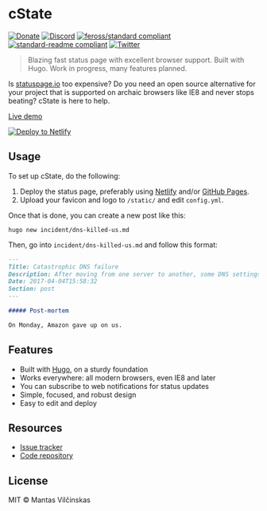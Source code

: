 # cState

[![Donate](https://img.shields.io/badge/support_us-donate-yellow.svg?style=flat-square)](https://www.polargalaxy.com/donate)  [![Discord](https://img.shields.io/badge/discord-join%20chat-7289DA.svg?style=flat-square)](https://www.polargalaxy.com/discord)  [![feross/standard compliant](https://img.shields.io/badge/code_style-standard-brightgreen.svg?style=flat-square)](https://github.com/feross/standard)  [![standard-readme compliant](https://img.shields.io/badge/readme%20style-standard-brightgreen.svg?style=flat-square)](https://github.com/RichardLitt/standard-readme)  [![Twitter](https://img.shields.io/twitter/follow/polargalaxymc.svg?style=social&label=Follow)](https://twitter.com/polargalaxymc)

> Blazing fast status page with excellent browser support. Built with Hugo. Work in progress, many features planned.

Is [statuspage.io](https://www.statuspage.io/) too expensive? Do you need an open source alternative for your project that is supported on archaic browsers like IE8 and never stops beating? cState is here to help.

[Live demo](https://status.polargalaxy.com)

[![Deploy to Netlify](https://www.netlify.com/img/deploy/button.svg)](https://app.netlify.com/start/deploy?repository=https://github.com/onlinemantas/cstate)

## Usage

To set up cState, do the following:

1. Deploy the status page, preferably using [Netlify](https://app.netlify.com/start/deploy?repository=https://github.com/onlinemantas/cstate) and/or [GitHub Pages](https://pages.github.com).
2. Upload your favicon and logo to `/static/` and edit `config.yml`.

Once that is done, you can create a new post like this:

```
hugo new incident/dns-killed-us.md
```

Then, go into `incident/dns-killed-us.md` and follow this format:

```md
---
Title: Catastrophic DNS failure
Description: After moving from one server to another, some DNS settings had unknowingly been tweaked which caused a complete outage for everything hosted on our domain.
Date: 2017-04-04T15:58:32
Section: post
---

##### Post-mortem

On Monday, Amazon gave up on us.
```

## Features

+ Built with [Hugo](https://gohugo.io), on a sturdy foundation
+ Works everywhere: all modern browsers, even IE8 and later
+ You can subscribe to web notifications for status updates
+ Simple, focused, and robust design
+ Easy to edit and deploy

## Resources

+ [Issue tracker](https://github.com/onlinemantas/cstate)
+ [Code repository](https://github.com/onlinemantas/cstate)

## License

MIT © Mantas Vilčinskas

